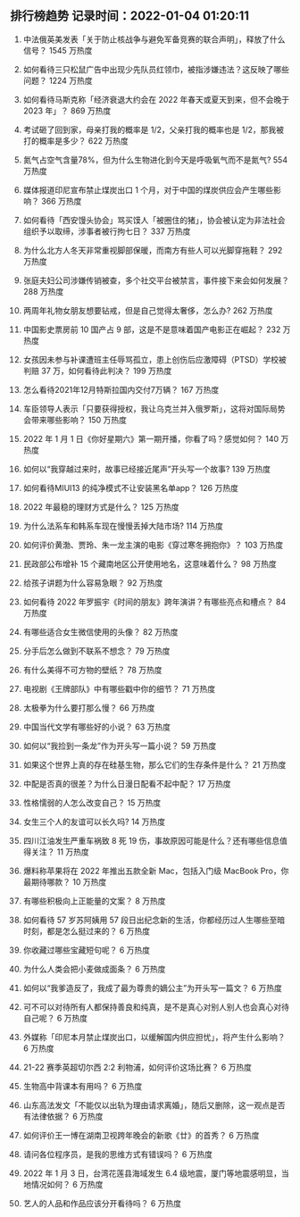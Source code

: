 
## 排行榜趋势 记录时间：2022-01-04 01:20:11
  
  1. 中法俄英美发表「关于防止核战争与避免军备竞赛的联合声明」，释放了什么信号？ 1545 万热度
    
  2. 如何看待三只松鼠广告中出现少先队员红领巾，被指涉嫌违法？这反映了哪些问题？ 1224 万热度
    
  3. 如何看待马斯克称「经济衰退大约会在 2022 年春天或夏天到来，但不会晚于 2023 年」？ 869 万热度
    
  4. 考试砸了回到家，母亲打我的概率是 1/2，父亲打我的概率也是 1/2，那我被打的概率是多少？ 622 万热度
    
  5. 氮气占空气含量78%，但为什么生物进化到今天是呼吸氧气而不是氮气? 554 万热度
    
  6. 媒体报道印尼宣布禁止煤炭出口 1 个月，对于中国的煤炭供应会产生哪些影响？ 366 万热度
    
  7. 如何看待「西安馒头协会」骂买馍人「被圈住的猪」，协会被认定为非法社会组织予以取缔，涉事者被行拘七日？ 337 万热度
    
  8. 为什么北方人冬天非常重视脚部保暖，而南方有些人可以光脚穿拖鞋？ 292 万热度
    
  9. 张庭夫妇公司涉嫌传销被查，多个社交平台被禁言，事件接下来会如何发展？ 288 万热度
    
  10. 两周年礼物女朋友想要钻戒，但是自己觉得太奢侈，怎么办? 262 万热度
    
  11. 中国影史票房前 10 国产占 9 部，这是不是意味着国产电影正在崛起？ 232 万热度
    
  12. 女孩因未参与补课遭班主任辱骂孤立，患上创伤后应激障碍（PTSD）学校被判赔 37 万，如何看待此判决？ 199 万热度
    
  13. 怎么看待2021年12月特斯拉国内交付7万辆？ 167 万热度
    
  14. 车臣领导人表示「只要获得授权，我让乌克兰并入俄罗斯」，这将对国际局势会带来哪些影响？ 150 万热度
    
  15. 2022 年 1 月 1 日《你好星期六》第一期开播，你看了吗？感觉如何？ 140 万热度
    
  16. 如何以“我穿越过来时，故事已经接近尾声”开头写一个故事? 139 万热度
    
  17. 如何看待MIUI13 的纯净模式不让安装黑名单app？ 126 万热度
    
  18. 2022 年最稳的理财方式是什么？ 125 万热度
    
  19. 为什么法系车和韩系车现在慢慢丢掉大陆市场? 114 万热度
    
  20. 如何评价黄渤、贾玲、朱一龙主演的电影《穿过寒冬拥抱你》？ 103 万热度
    
  21. 民政部公布增补 15 个藏南地区公开使用地名，这意味着什么？ 98 万热度
    
  22. 给孩子讲题为什么容易急眼？ 92 万热度
    
  23. 如何看待 2022 年罗振宇《时间的朋友》跨年演讲？有哪些亮点和槽点？ 84 万热度
    
  24. 有哪些适合女生微信使用的头像？ 82 万热度
    
  25. 分手后怎么做到不联系不想念？ 79 万热度
    
  26. 有什么美得不可方物的壁纸？ 78 万热度
    
  27. 电视剧《王牌部队》中有哪些戳中你的细节？ 71 万热度
    
  28. 太极拳为什么要打那么慢？ 66 万热度
    
  29. 中国当代文学有哪些好的小说？ 63 万热度
    
  30. 如何以“我捡到一条龙”作为开头写一篇小说？ 59 万热度
    
  31. 如果这个世界上真的存在硅基生物，那么它们的生存条件是什么？ 21 万热度
    
  32. 中配是否真的很差？为什么日漫日配看不起中配？ 17 万热度
    
  33. 性格懦弱的人怎么改变自己？ 15 万热度
    
  34. 女生三个人的友谊可以长久吗? 14 万热度
    
  35. 四川江油发生严重车祸致 8 死 19 伤，事故原因可能是什么？还有哪些信息值得关注？ 11 万热度
    
  36. 爆料称苹果将在 2022 年推出五款全新 Mac，包括入门级 MacBook Pro，你最期待哪款？ 10 万热度
    
  37. 有哪些积极向上正能量的文案？ 8 万热度
    
  38. 如何看待 57 岁苏阿姨用 57 段日出纪念新的生活，你都经历过人生哪些至暗时刻，都是怎么挺过来的？ 6 万热度
    
  39. 你收藏过哪些宝藏短句呢？ 6 万热度
    
  40. 为什么人类会把小麦做成面条？ 6 万热度
    
  41. 如何以“我爹造反了，我成了最为尊贵的嫡公主”为开头写一篇文？ 6 万热度
    
  42. 可不可以对待所有人都保持善良和纯真，是不是真心对别人别人也会真心对待自己呢？ 6 万热度
    
  43. 外媒称「印尼本月禁止煤炭出口，以缓解国内供应担忧」，将产生什么影响？ 6 万热度
    
  44. 21-22 赛季英超切尔西 2:2 利物浦，如何评价这场比赛？ 6 万热度
    
  45. 生物高中背课本有用吗？ 6 万热度
    
  46. 山东高法发文「不能仅以出轨为理由请求离婚」，随后又删除，这一观点是否有法律依据？ 6 万热度
    
  47. 如何评价王一博在湖南卫视跨年晚会的新歌《廿》的首秀？ 6 万热度
    
  48. 请问各位程序员，是我的思维方式有错误吗？ 6 万热度
    
  49. 2022 年 1 月 3 日，台湾花莲县海域发生 6.4 级地震，厦门等地震感明显，当地情况如何？ 6 万热度
    
  50. 艺人的人品和作品应该分开看待吗？ 6 万热度
    